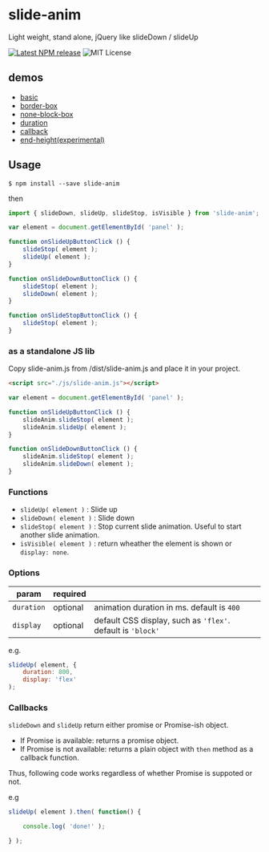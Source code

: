 # slide-anim

Light weight, stand alone, jQuery like slideDown / slideUp

[![Latest NPM release](https://img.shields.io/npm/v/slide-anim.svg)](https://www.npmjs.com/package/slide-anim)
![MIT License](https://img.shields.io/npm/l/slide-anim.svg)

## demos

- [basic](https://yomotsu.github.io/slide-anim/examples/basic.html)
- [border-box](https://yomotsu.github.io/slide-anim/examples/border-box.html)
- [none-block-box](https://yomotsu.github.io/slide-anim/examples/none-block-box.html)
- [duration](https://yomotsu.github.io/slide-anim/examples/duration.html)
- [callback](https://yomotsu.github.io/slide-anim/examples/callback.html)
- [end-height(experimental)](https://yomotsu.github.io/slide-anim/examples/end-height.html)

## Usage

```shell
$ npm install --save slide-anim
```

then

```javascript
import { slideDown, slideUp, slideStop, isVisible } from 'slide-anim';

var element = document.getElementById( 'panel' );

function onSlideUpButtonClick () {
	slideStop( element );
	slideUp( element );
}

function onSlideDownButtonClick () {
	slideStop( element );
	slideDown( element );
}

function onSlideStopButtonClick () {
	slideStop( element );
}
```

### as a standalone JS lib

Copy slide-anim.js from /dist/slide-anim.js and place it in your project.

```html
<script src="./js/slide-anim.js"></script>
```

```javascript
var element = document.getElementById( 'panel' );

function onSlideUpButtonClick () {
	slideAnim.slideStop( element );
	slideAnim.slideUp( element );
}

function onSlideDownButtonClick () {
	slideAnim.slideStop( element );
	slideAnim.slideDown( element );
}
```

### Functions

- `slideUp( element )` : Slide up
- `slideDown( element )` : Slide down
- `slideStop( element )` : Stop current slide animation. Useful to start another slide 
animation.
- `isVisible( element )` : return wheather the element is shown or `display: none`.

### Options

| param         | required |     |
| ------------- | -------- | --- |
| `duration`    | optional | animation duration in ms. default is `400` |
| `display`     | optional | default CSS display, such as `'flex'`. default is `'block'` |

e.g.
```javascript
slideUp( element, {
	duration: 800,
	display: 'flex'
);
```

### Callbacks

`slideDown` and `slideUp` return either promise or Promise-ish object.

- If Promise is available: returns a promise object.
- If Promise is not available: returns a plain object with `then` method as a callback function.

Thus, following code works regardless of whether Promise is suppoted or not.

e.g
```javascript
slideUp( element ).then( function() {

	console.log( 'done!' );

} );
```
